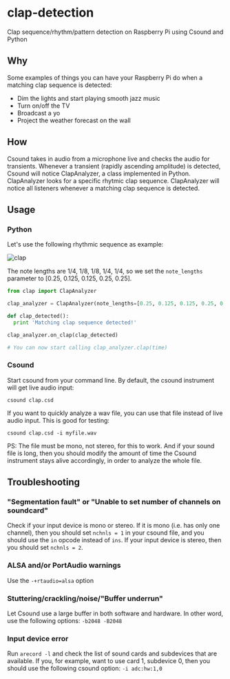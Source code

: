 # clap-detection
Clap sequence/rhythm/pattern detection on Raspberry Pi using Csound and Python

## Why

Some examples of things you can have your Raspberry Pi do when a matching clap sequence is detected:

* Dim the lights and start playing smooth jazz music
* Turn on/off the TV
* Broadcast a yo
* Project the weather forecast on the wall

## How

Csound takes in audio from a microphone live and checks the audio for transients. Whenever a transient (rapidly ascending amplitude) is detected, Csound will notice ClapAnalyzer, a class implemented in Python. ClapAnalyzer looks for a specific rhytmic clap sequence. ClapAnalyzer will notice all listeners whenever a matching clap sequence is detected.

## Usage

### Python

Let's use the following rhythmic sequence as example:

![clap](https://cloud.githubusercontent.com/assets/1470603/9700905/a6de8d6a-5415-11e5-81f6-f81e4034a939.png)

The note lengths are 1/4, 1/8, 1/8, 1/4, 1/4, so we set the `note_lengths` parameter to [0.25, 0.125, 0.125, 0.25, 0.25].

```python
from clap import ClapAnalyzer

clap_analyzer = ClapAnalyzer(note_lengths=[0.25, 0.125, 0.125, 0.25, 0.25])

def clap_detected():
  print 'Matching clap sequence detected!'

clap_analyzer.on_clap(clap_detected)

# You can now start calling clap_analyzer.clap(time)
```

### Csound

Start csound from your command line. By default, the csound instrument will get live audio input:

`csound clap.csd`

If you want to quickly analyze a wav file, you can use that file instead of live audio input. This is good for testing:

`csound clap.csd -i myfile.wav`

PS: The file must be mono, not stereo, for this to work. And if your sound file is long, then you should modify the amount of time the Csound instrument stays alive accordingly, in order to analyze the whole file.

## Troubleshooting

### "Segmentation fault" or "Unable to set number of channels on soundcard"

Check if your input device is mono or stereo. If it is mono (i.e. has only one channel), then you should set `nchnls = 1` in your csound file, and you should use the `in` opcode instead of `ins`. If your input device is stereo, then you should set `nchnls = 2`.

### ALSA and/or PortAudio warnings

Use the `-+rtaudio=alsa` option

### Stuttering/crackling/noise/"Buffer underrun"

Let Csound use a large buffer in both software and hardware. In other word, use the following options: `-b2048 -B2048`

### Input device error

Run `arecord -l` and check the list of sound cards and subdevices that are available. If you, for example, want to use card 1, subdevice 0, then you should use the following csound option: `-i adc:hw:1,0`
